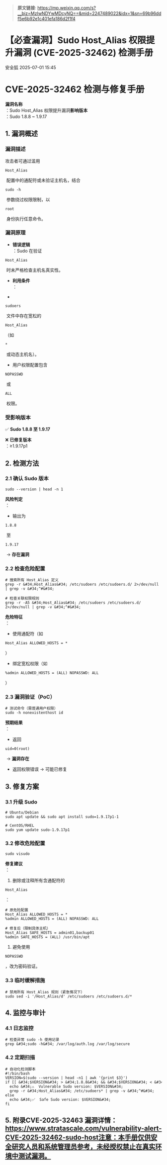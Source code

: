 > **原文链接**: https://mp.weixin.qq.com/s?__biz=MzIwNDYwMDcyNQ==&mid=2247489022&idx=1&sn=69b96ddf5e6b92e1c401efa186d2f1f4

#  【必查漏洞】Sudo Host_Alias 权限提升漏洞 (CVE-2025-32462) 检测手册  
 安全狐   2025-07-01 15:45  
  
# CVE-2025-32462 检测与修复手册  
  
**漏洞名称**  
：Sudo Host_Alias 权限提升漏洞**影响版本**  
：Sudo 1.8.8 ~ 1.9.17  
## 1. 漏洞概述  
### 漏洞描述  
  
攻击者可通过滥用 
```
Host_Alias
```

  
 配置中的通配符或未验证主机名，结合 
```
sudo -h
```

  
 参数绕过权限限制，以 
```
root
```

  
 身份执行任意命令。  
### 漏洞原理  
- **错误逻辑**  
：Sudo 在验证 
```
Host_Alias
```

  
 时未严格检查主机名真实性。  
  
- **利用条件**  
：  
  
- 
```
sudoers
```

  
 文件中存在宽松的 
```
Host_Alias
```

  
（如 
```
*
```

  
 或动态主机名）。  
  
- 用户权限配置包含 
```
NOPASSWD
```

  
 或 
```
ALL
```

  
 权限。  
  
### 受影响版本  
  
✅ **Sudo 1.8.8 至 1.9.17**  
  
❌ **已修复版本**  
：≥1.9.17p1  
## 2. 检测方法  
### 2.1 确认 Sudo 版本  

```
sudo --version | head -n 1

```

  
**风险判定**  
：  
- 输出为 
```
1.8.8
```

  
 至 
```
1.9.17
```

  
 → **存在漏洞**  
  
### 2.2 检查危险配置  

```
# 搜索所有 Host_Alias 定义
grep -r &#34;Host_Alias&#34; /etc/sudoers /etc/sudoers.d/ 2>/dev/null | grep -v &#34;^#&#34;

# 检查关联权限规则
grep -r -A5 &#34;Host_Alias&#34; /etc/sudoers /etc/sudoers.d/ 2>/dev/null | grep -v &#34;^#&#34;

```

  
**危险特征**  
：  
- 使用通配符（如 
```
Host_Alias ALLOWED_HOSTS = *
```

  
）  
  
- 绑定宽松权限（如 
```
%admin ALLOWED_HOSTS = (ALL) NOPASSWD: ALL
```

  
）  
  
### 2.3 漏洞验证（PoC）  

```
# 测试命令（需普通用户权限）
sudo -h nonexistenthost id

```

  
**预期结果**  
：  
- 返回 
```
uid=0(root)
```

  
 → **漏洞存在**  
  
- 返回权限错误 → 可能已修复  
  
## 3. 修复方案  
### 3.1 升级 Sudo  

```
# Ubuntu/Debian
sudo apt update && sudo apt install sudo=1.9.17p1-1

# CentOS/RHEL
sudo yum update sudo-1.9.17p1

```

### 3.2 修改危险配置  

```
sudo visudo

```

  
**修复建议**  
：  
1. 删除或注释所有含通配符的 
```
Host_Alias
```

  
：
```
# 原危险配置
Host_Alias ALLOWED_HOSTS = *
%admin ALLOWED_HOSTS = (ALL) NOPASSWD: ALL

# 修复后（限制具体主机）
Host_Alias SAFE_HOSTS = admin01,backup01
%admin SAFE_HOSTS = (ALL) /usr/bin/apt

```

  
  
1. 避免使用 
```
NOPASSWD
```

  
，改为密码验证。  
  
### 3.3 临时缓解措施  

```
# 禁用所有 Host_Alias 规则（紧急情况下）
sudo sed -i '/Host_Alias/d' /etc/sudoers /etc/sudoers.d/*

```

## 4. 监控与审计  
### 4.1 日志监控  

```
# 检查异常 sudo -h 使用记录
grep &#34;sudo -h&#34; /var/log/auth.log /var/log/secure

```

### 4.2 定期扫描  

```
# 自动化检测脚本
#!/bin/bash
VERSION=$(sudo --version | head -n1 | awk '{print $3}')
if [[ &#34;$VERSION&#34; > &#34;1.8.8&#34; && &#34;$VERSION&#34; < &#34;1.9.17&#34; ]]; then
  echo &#34;⚠️  Vulnerable Sudo version: $VERSION&#34;
  grep -r &#34;Host_Alias&#34; /etc/sudoers* | grep -v &#34;^#&#34;
else
  echo &#34;✅  Safe Sudo version: $VERSION&#34;
fi

```

## 5. 附录CVE-2025-32463 漏洞详情：https://www.stratascale.com/vulnerability-alert-CVE-2025-32462-sudo-host注意：本手册仅供安全研究人员和系统管理员参考，未经授权禁止在真实环境中测试漏洞。  
  
  
